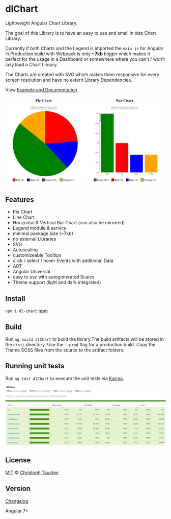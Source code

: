 # dlChart

Lightweight Angular Chart Library.

The goal of this Library is to have an easy to use and small in size Chart Library.

Currently if both Charts and the Legend is imported the `main.js` for Angular in Production build with Webpack is only **~7kb** bigger which makes it perfect for the usage in a Dashboard or somewhere where you can't / won't lazy load a Chart Library.

The Charts are created with SVG which makes them responsive for every screen resolution and have no extern Library Dependencies.


View [Example and Documentation](https://chtau.github.io/dlChartDoc/)



![Charts](https://raw.githubusercontent.com/Chtau/dlChartHost/master/assets/charts.PNG)


## Features

  * Pie Chart
  * Line Chart
  * Horizontal & Vertical Bar Chart (can also be mirrored)
  * Legend module & service
  * minimal package size (~7kb)
  * no external Libraries
  * SVG
  * Autoscaling
  * customizeable Tooltips
  * click / select / hover Events with additional Data
  * AOT
  * Angular Universal
  * easy to use with autogenerated Scales
  * Theme support (light and dark integrated)
  


## Install

`npm i dl-chart` [npm](https://www.npmjs.com/package/dl-chart)


## Build

Run `ng build dlChart` to build the library.The build artifacts will be stored in the `dist/` directory. Use the `--prod` flag for a production build.
Copy the Theme SCSS files from the source to the artifact folders.

## Running unit tests

Run `ng test dlChart` to execute the unit tests via [Karma](https://karma-runner.github.io).

![current Code coverage](https://raw.githubusercontent.com/Chtau/dlChartHost/master/assets/codecoverage.PNG)

## License
[MIT](https://github.com/Chtau/dlChart/blob/master/LICENSE) © [Christoph Taucher](https://github.com/Chtau)

## Version

[Changelog](https://github.com/Chtau/dlChart/blob/master/CHANGELOG.md)

Angular 7+
